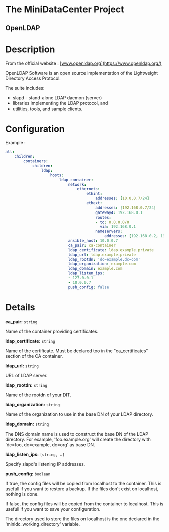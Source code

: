 # The MiniDataCenter Project
## OpenLDAP 

Description
===========

From the official website : [www.openldap.org](https://www.openldap.org/)

OpenLDAP Software is an open source implementation of the Lightweight Directory
Access Protocol.

The suite includes:
- slapd - stand-alone LDAP daemon (server)
- libraries implementing the LDAP protocol, and
- utilities, tools, and sample clients.

Configuration
=============

Example :
```yaml
all:
    children:
        containers:
            children:
                ldap:
                    hosts:
                        ldap-container:
                            network:
                                ethernets:
                                    ethint:
                                        addresses: [10.0.0.7/24]
                                    ethext:
                                        addresses: [192.168.0.7/24]
                                        gateway4: 192.168.0.1
                                        routes:
                                        - to: 0.0.0.0/0
                                          via: 192.168.0.1
                                        nameservers:
                                            addresses: [192.168.0.2, 192.168.0.1]
                            ansible_host: 10.0.0.7
                            ca_pair: ca-container
                            ldap_certificate: ldap.example.private
                            ldap_url: ldap.example.private
                            ldap_rootdn: 'dc=example,dc=com'
                            ldap_organization: example.com
                            ldap_domain: example.com
                            ldap_listen_ips:
                            - 127.0.0.1
                            - 10.0.0.7
                            push_config: false
```

Details
=======

**ca_pair:** `string`

   Name of the container providing certificates.

**ldap_certificate:** `string`

   Name of the certificate. Must be declared too in the "ca_certificates"
  section of the CA container.

**ldap_url:** `string`

   URL of LDAP server.

**ldap_rootdn:** `string`

   Name of the rootdn of your DIT.

**ldap_organization:** `string`

   Name of the organization to use in the base DN of your LDAP directory.

**ldap_domain:** `string`

   The DNS domain name is used to construct the base DN of the LDAP directory.
For example, 'foo.example.org' will create the directory with
'dc=foo, dc=example, dc=org' as base DN.

**ldap_listen_ips:** `[string, …]`

   Specify slapd's listening IP addresses.

**push_config:** `boolean`

   If true, the config files will be copied from localhost to the container.
  This is usefull if you want to restore a backup. If the files don't exist on
  localhost, nothing is done.
  
   If false, the config files will be copied from the container to localhost.
  This is usefull if you want to save your configuration.
  
   The directory used to store the files on localhost is the one declared in the
  'minidc_working_directory' variable.
